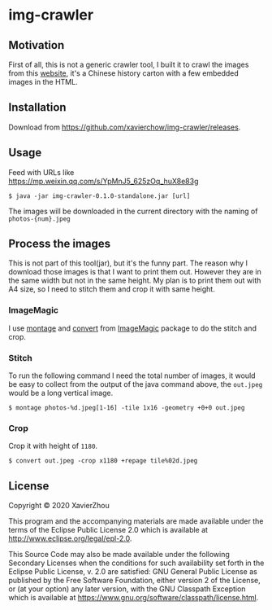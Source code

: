 # img-crawler

## Motivation
First of all, this is not a generic crawler tool, I built it to crawl the images from this [website](https://mp.weixin.qq.com/s/YpMnJ5_625zOq_huX8e83g), it's a Chinese history carton with a few embedded images in the HTML.


## Installation

Download from https://github.com/xavierchow/img-crawler/releases.

## Usage

Feed with URLs like https://mp.weixin.qq.com/s/YpMnJ5_625zOq_huX8e83g

    $ java -jar img-crawler-0.1.0-standalone.jar [url]

The images will be downloaded in the current directory with the naming of `photos-{num}.jpeg`

## Process the images

This is not part of this tool(jar), but it's the funny part. The reason why I download those images is that I want to print them out.
However they are in the same width but not in the same height. My plan is to print them out with A4 size, so I need to stitch them and crop it with same height.

### ImageMagic
I use [montage](http://www.imagemagick.org/Usage/montage/) and [convert](http://www.imagemagick.org/Usage/files/#read_frames) from [ImageMagic](https://imagemagick.org/index.php) package to do the stitch and crop.

### Stitch
To run the following command I need the total number of images, it would be easy to collect from the output of the java command above, the `out.jpeg` would be a long vertical image.
```
$ montage photos-%d.jpeg[1-16] -tile 1x16 -geometry +0+0 out.jpeg
```

### Crop

Crop it with height of `1180`.

```
$ convert out.jpeg -crop x1180 +repage tile%02d.jpeg
```

## License

Copyright © 2020 XavierZhou

This program and the accompanying materials are made available under the
terms of the Eclipse Public License 2.0 which is available at
http://www.eclipse.org/legal/epl-2.0.

This Source Code may also be made available under the following Secondary
Licenses when the conditions for such availability set forth in the Eclipse
Public License, v. 2.0 are satisfied: GNU General Public License as published by
the Free Software Foundation, either version 2 of the License, or (at your
option) any later version, with the GNU Classpath Exception which is available
at https://www.gnu.org/software/classpath/license.html.
